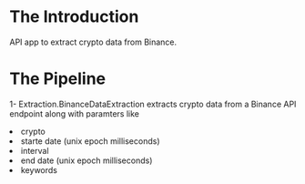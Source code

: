 # The Introduction
API app to extract crypto data from Binance.

# The Pipeline

1- Extraction.BinanceDataExtraction extracts crypto data from a Binance API endpoint along with paramters like
<ui>
  <li>crypto</li>
  <li>starte date (unix epoch milliseconds)</li>
  <li>interval</li>
  <li>end date (unix epoch milliseconds)</li>
  <li>keywords</li>
</ui>
